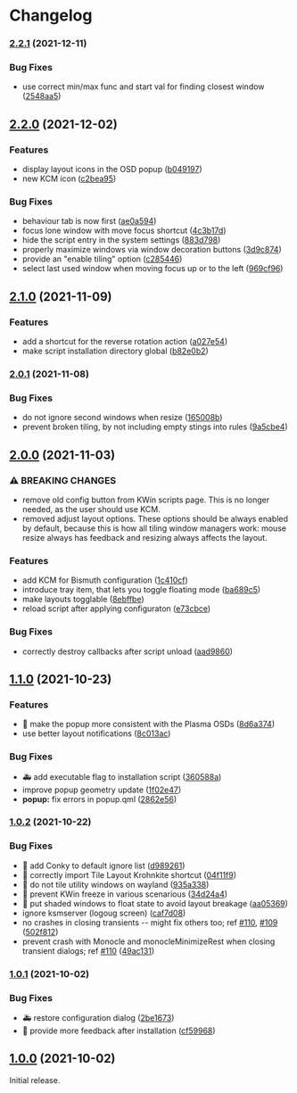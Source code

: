 <!--
  SPDX-FileCopyrightText: none
  SPDX-License-Identifier: MIT
-->

# Changelog

### [2.2.1](https://www.github.com/Bismuth-Forge/bismuth/compare/v2.2.0...v2.2.1) (2021-12-11)


### Bug Fixes

* use correct min/max func and start val for finding closest window ([2548aa5](https://www.github.com/Bismuth-Forge/bismuth/commit/2548aa5dbd0ebc6bdc7118cc8b301dc0b8d13cb3))

## [2.2.0](https://www.github.com/Bismuth-Forge/bismuth/compare/v2.1.0...v2.2.0) (2021-12-02)


### Features

* display layout icons in the OSD popup ([b049197](https://www.github.com/Bismuth-Forge/bismuth/commit/b0491978fdd3bca83a8a7fe0f393965a76d378cc))
* new KCM icon ([c2bea95](https://www.github.com/Bismuth-Forge/bismuth/commit/c2bea9547e1bcb223efd48a581c6f257b98783eb))


### Bug Fixes

* behaviour tab is now first ([ae0a594](https://www.github.com/Bismuth-Forge/bismuth/commit/ae0a594bb89e3d253dbd3f6bf5be88c09167e689))
* focus lone window with move focus shortcut ([4c3b17d](https://www.github.com/Bismuth-Forge/bismuth/commit/4c3b17d492a787e84ec823fdd8d472c82536c641))
* hide the script entry in the system settings ([883d798](https://www.github.com/Bismuth-Forge/bismuth/commit/883d79858f44322ae52e8943fb369943772784b6))
* properly maximize windows via window decoration buttons ([3d9c874](https://www.github.com/Bismuth-Forge/bismuth/commit/3d9c874439fd0d28a63f71d5410a53547735840e))
* provide an "enable tiling" option ([c285446](https://www.github.com/Bismuth-Forge/bismuth/commit/c2854466cca76067c036dd523c327d254f801cc8))
* select last used window when moving focus up or to the left ([969cf96](https://www.github.com/Bismuth-Forge/bismuth/commit/969cf96e8da5828a2fd2789faec324271225da7e))

## [2.1.0](https://www.github.com/Bismuth-Forge/bismuth/compare/v2.0.1...v2.1.0) (2021-11-09)


### Features

* add a shortcut for the reverse rotation action ([a027e54](https://www.github.com/Bismuth-Forge/bismuth/commit/a027e5467f870e6f8b6b046d4d8e3477ea6dca8d))
* make script installation directory global ([b82e0b2](https://www.github.com/Bismuth-Forge/bismuth/commit/b82e0b270698539a510a617c3736d60d1450359f))

### [2.0.1](https://www.github.com/Bismuth-Forge/bismuth/compare/v2.0.0...v2.0.1) (2021-11-08)


### Bug Fixes

* do not ignore second windows when resize ([165008b](https://www.github.com/Bismuth-Forge/bismuth/commit/165008b9ac755bf312096ea45ac2ef303fb42e3a))
* prevent broken tiling, by not including empty stings into rules ([9a5cbe4](https://www.github.com/Bismuth-Forge/bismuth/commit/9a5cbe498cfc32e7ae1612cabce0e173e9e55c28))

## [2.0.0](https://www.github.com/Bismuth-Forge/bismuth/compare/v1.1.0...v2.0.0) (2021-11-03)


### ⚠ BREAKING CHANGES

* remove old config button from KWin scripts page. This is no longer needed, as the user should use KCM.
* removed adjust layout options. These options should be always enabled by default, because this is how all tiling window managers work: mouse resize always has feedback and resizing always affects the layout.

### Features

* add KCM for Bismuth configuration ([1c410cf](https://www.github.com/Bismuth-Forge/bismuth/commit/1c410cf1c759d707596a42214489dbe36bd52278))
* introduce tray item, that lets you toggle floating mode ([ba689c5](https://www.github.com/Bismuth-Forge/bismuth/commit/ba689c5ff099c3263384395cfaa737a14e158b90))
* make layouts togglable ([8ebffbe](https://www.github.com/Bismuth-Forge/bismuth/commit/8ebffbe639efcf1cfec5addad29e2777d1bbd5d2))
* reload script after applying configuraton ([e73cbce](https://www.github.com/Bismuth-Forge/bismuth/commit/e73cbce4c8af5ab308634972409b4f7f87e95085))

### Bug Fixes

* correctly destroy callbacks after script unload ([aad9860](https://www.github.com/Bismuth-Forge/bismuth/commit/aad986096273bc9d66ef7098c1c32b725a120902))

## [1.1.0](https://www.github.com/gikari/bismuth/compare/v1.0.2...v1.1.0) (2021-10-23)


### Features

* :lipstick: make the popup more consistent with the Plasma OSDs ([8d6a374](https://www.github.com/gikari/bismuth/commit/8d6a3747e640c4bd418e361b342f1cb0745a3ff0))
* use better layout notifications ([8c013ac](https://www.github.com/gikari/bismuth/commit/8c013ac7bc8d293c81c1f14f03c2147d47d43703))


### Bug Fixes

* :ambulance: add executable flag to installation script ([360588a](https://www.github.com/gikari/bismuth/commit/360588ad216d364a81d518e020e5fe37b6365ccc))
* improve popup geometry update ([1f02e47](https://www.github.com/gikari/bismuth/commit/1f02e47a37fa0771f10e31e6e7f2e5d2cb9419db))
* **popup:** fix errors in popup.qml ([2862e56](https://www.github.com/gikari/bismuth/commit/2862e56194fc37308224caf5fe826c76a59e088c))

### [1.0.2](https://www.github.com/gikari/bismuth/compare/v1.0.1...v1.0.2) (2021-10-22)


### Bug Fixes

* :bug: add Conky to default ignore list ([d989261](https://www.github.com/gikari/bismuth/commit/d989261d82ed75781b59322402beb6c3916d09ce))
* :bug: correctly import Tile Layout Krohnkite shortcut ([04f11f9](https://www.github.com/gikari/bismuth/commit/04f11f98c31ce63adb6c09a06da95377b01defba))
* :bug: do not tile utility windows on wayland ([935a338](https://www.github.com/gikari/bismuth/commit/935a33820b20ab4c4b68dd797b62a64947cb9e0c))
* :bug: prevent KWin freeze in various scenarious ([34d24a4](https://www.github.com/gikari/bismuth/commit/34d24a4cb6494ea5bf29305462a1243ab143dc0c))
* :bug: put shaded windows to float state to avoid layout breakage ([aa05369](https://www.github.com/gikari/bismuth/commit/aa053694aac927184ee17fdbe39b9f8a550b129c))
* ignore ksmserver (logoug screen) ([caf7d08](https://www.github.com/gikari/bismuth/commit/caf7d080d94776defbb4e2dfe9cf0e5ff7f00a31))
* no crashes in closing transients -- might fix others too; ref [#110](https://www.github.com/gikari/bismuth/issues/110), [#109](https://www.github.com/gikari/bismuth/issues/109) ([502f812](https://www.github.com/gikari/bismuth/commit/502f8120815ce4a6b1d40ac1e79e046b0fc59624))
* prevent crash with Monocle and monocleMinimizeRest when closing transient dialogs; ref [#110](https://www.github.com/gikari/bismuth/issues/110) ([49ac131](https://www.github.com/gikari/bismuth/commit/49ac131044f5202069f2202dea5ca0cd16a5257b))

### [1.0.1](https://www.github.com/gikari/bismuth/compare/v1.0.0...v1.0.1) (2021-10-02)


### Bug Fixes

* :ambulance: restore configuration dialog ([2be1673](https://www.github.com/gikari/bismuth/commit/2be1673c41eafef2666a6265335b39159f916903))
* :memo: provide more feedback after installation ([cf59968](https://www.github.com/gikari/bismuth/commit/cf59968dcaf3cf2df92541897824886b9d0fd4d5))

## [1.0.0](https://www.github.com/gikari/bismuth/compare/v1.0.0-beta...v1.0.0) (2021-10-02)

Initial release.
